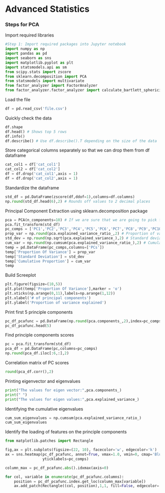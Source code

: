# Advanced Statistics

### Steps for PCA

Import required libraries

```python
#Step 1: Import required packages into Jupyter notebook
import numpy as np
import pandas as pd
import seaborn as sns
import matplotlib.pyplot as plt
import statsmodels.api as sm
from scipy.stats import zscore
from sklearn.decomposition import PCA
from statsmodels import multivariate
from factor_analyzer import FactorAnalyzer
from factor_analyzer.factor_analyzer import calculate_bartlett_sphericity,calculate_kmo
```

Load the file

```python
df = pd.read_csv('file.csv')
```

Quickly check the data

```python
df.shape
df.head() # Shows top 5 rows
df.info()
df.describe() # Use df.describe().T depending on the size of the data
```

Store categorical columns separately so that we can drop them from df dataframe

```python
cat_col1 = df['cat_col1']
cat_col2 = df['cat_col2']
df = df.drop('cat_col1',axis = 1)
df = df.drop('cat_col2',axis = 1)
```

Standardize the dataframe

```python
std_df = pd.DataFrame(zscore(df,ddof=1),columns=df.columns)
np.round(std_df.head(6),2) # Rounds off values to 2 decimal places
```

Principal Component Extraction using sklearn.decomposition package

```python
pca = PCA(n_components=10) # If we are sure that we are going to pick first 10 principle components
pca.fit_transform(std_df)
pc_comps = ['PC1','PC2','PC3','PC4','PC5','PC6','PC7','PC8','PC9','PC10'] # values for principle components
prop_var = np.round(pca.explained_variance_ratio_,2) # Proportion of variance
std_dev = np.round(np.sqrt(pca.explained_variance_),2) # Standard deviation
cum_var = np.round(np.cumsum(pca.explained_variance_ratio_),2) # Cumulative variance
temp = pd.DataFrame(pc_comps,columns=['PCs']) 
temp['Proportion Of Variance'] = prop_var 
temp['Standard Deviation'] = std_dev
temp['Cumulative Proportion'] = cum_var
temp
```

Build Screeplot

```python 
plt.figure(figsize=(10,5))
plt.plot(temp['Proportion Of Variance'],marker = 'o')
plt.xticks(np.arange(0,11),labels=np.arange(1,12))
plt.xlabel('# of principal components')
plt.ylabel('Proportion of variance explained')
```

Print first 5 principle components

```python
pc_df_pcafunc = pd.DataFrame(np.round(pca.components_,2),index=pc_comps,columns=std_places.columns)
pc_df_pcafunc.head(5)
```

Find principle components scores

```python
pc = pca.fit_transform(std_df)
pca_df = pd.DataFrame(pc,columns=pc_comps)
np.round(pca_df.iloc[:6,:],2)
```

Correlation matrix of PC scores

```python
round(pca_df.corr(),2)
```

Printing eigenvector and eigenvalues

```python
print("The values for eigen vector:",pca.components_)
print(" ")
print("The values for eigen values:",pca.explained_variance_)
```

Identifying the cumulative eigenvalues

```python
cum_sum_eigenvalues = np.cumsum(pca.explained_variance_ratio_)
cum_sum_eigenvalues
```

Identify the loading of features on the principle components

```python
from matplotlib.patches import Rectangle

fig,ax = plt.subplots(figsize=(22, 10), facecolor='w', edgecolor='k')
ax = sns.heatmap(pc_df_pcafunc, annot=True, vmax=1.0, vmin=0, cmap='Blues', cbar=False, fmt='.2g', ax=ax,
                 yticklabels=pc_comps)

column_max = pc_df_pcafunc.abs().idxmax(axis=0)

for col, variable in enumerate(pc_df_pcafunc.columns):
    position = pc_df_pcafunc.index.get_loc(column_max[variable])
    ax.add_patch(Rectangle((col, position),1,1, fill=False, edgecolor='red', lw=3))
```

